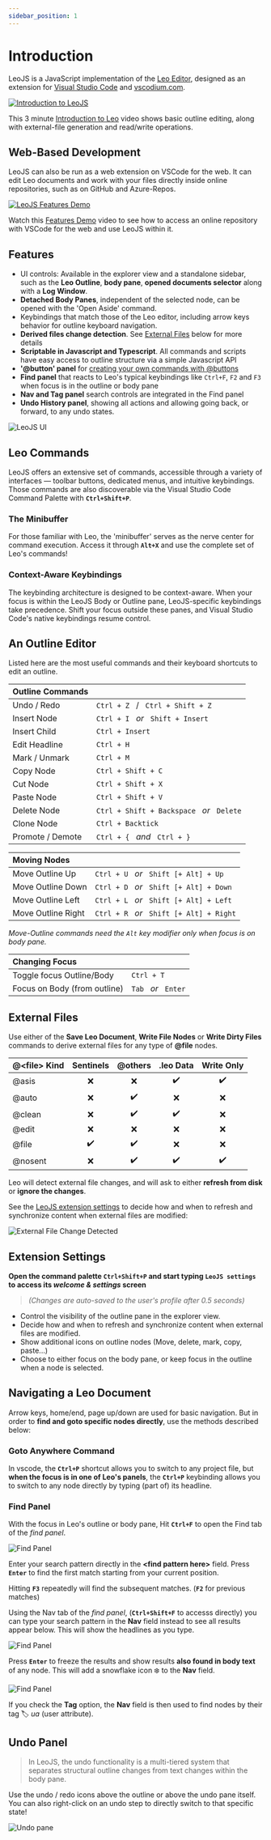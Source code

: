 ```yaml
---
sidebar_position: 1
---
```


# Introduction

LeoJS is a JavaScript implementation of the [Leo Editor](https://leo-editor.github.io/leo-editor/), designed as an extension for [Visual Studio Code](https://code.visualstudio.com/) and [vscodium.com](https://vscodium.com/).

[![Introduction to LeoJS](img/video-button-intro.png#center)](https://www.youtube.com/watch?v=j0eo7SlnnSY)

This 3 minute [Introduction to Leo](https://www.youtube.com/watch?v=j0eo7SlnnSY) video shows basic outline editing, along with external-file generation and read/write operations.

## Web-Based Development

LeoJS can also be run as a web extension on VSCode for the web. It can edit Leo documents and work with your files directly inside online repositories, such as on GitHub and Azure-Repos.

[![LeoJS Features Demo](img/video-button-demo.png#center)](https://www.youtube.com/watch?v=M_mKXSbVGdE)

Watch this [Features Demo](https://www.youtube.com/watch?v=M_mKXSbVGdE) video to see how to access an online repository with VSCode for the web and use LeoJS within it.

## Features

-   UI controls: Available in the explorer view and a standalone sidebar, such as the **Leo Outline**, **body pane**, **opened documents selector** along with a **Log Window**.
-   **Detached Body Panes**, independent of the selected node, can be opened with the 'Open Aside' command.
-   Keybindings that match those of the Leo editor, including arrow keys behavior for outline keyboard navigation.
-   **Derived files change detection**. See [External Files](#external-files) below for more details
-   **Scriptable in Javascript and Typescript**. All commands and scripts have easy access to outline structure via a simple Javascript API
-   **'@button' panel** for [creating your own commands with @buttons](tutorial-basics.md#button-and-command-nodes)
-   **Find panel** that reacts to Leo's typical keybindings like `Ctrl+F`, `F2` and `F3` when focus is in the outline or body pane
-   **Nav and Tag panel** search controls are integrated in the Find panel
-   **Undo History panel**, showing all actions and allowing going back, or forward, to any undo states.

![LeoJS UI](img/small-hero-docs-montage.png#center)

## Leo Commands

LeoJS offers an extensive set of commands, accessible through a variety of interfaces — toolbar buttons, dedicated menus, and intuitive keybindings. Those commands are also discoverable via the Visual Studio Code Command Palette with **`Ctrl+Shift+P`**.

### The Minibuffer

For those familiar with Leo, the 'minibuffer' serves as the nerve center for command execution. Access it through **`Alt+X`** and use the complete set of Leo's commands!

### Context-Aware Keybindings

The keybinding architecture is designed to be context-aware. When your focus is within the LeoJS Body or Outline pane, LeoJS-specific keybindings take precedence. Shift your focus outside these panes, and Visual Studio Code's native keybindings resume control.

## An Outline Editor

Listed here are the most useful commands and their keyboard shortcuts to edit an outline.

| Outline Commands |                                                                  |
| :--------------- | :--------------------------------------------------------------- |
| Undo / Redo      | `Ctrl + Z` &nbsp;&nbsp;/&nbsp;&nbsp; `Ctrl + Shift + Z`          |
| Insert Node      | `Ctrl + I` &nbsp;&nbsp;_or_&nbsp;&nbsp; `Shift + Insert`         |
| Insert Child     | `Ctrl + Insert`                                                  |
| Edit Headline    | `Ctrl + H`                                                       |
| Mark / Unmark    | `Ctrl + M`                                                       |
| Copy Node        | `Ctrl + Shift + C`                                               |
| Cut Node         | `Ctrl + Shift + X`                                               |
| Paste Node       | `Ctrl + Shift + V`                                               |
| Delete Node      | `Ctrl + Shift + Backspace` &nbsp;&nbsp;_or_&nbsp;&nbsp; `Delete` |
| Clone Node       | `Ctrl + Backtick`                                               |
| Promote / Demote | `Ctrl + {` &nbsp;&nbsp;_and_&nbsp;&nbsp; `Ctrl + }`              |

| Moving Nodes       |                                                                 |
| :----------------- | :-------------------------------------------------------------- |
| Move Outline Up    | `Ctrl + U` &nbsp;&nbsp;_or_&nbsp;&nbsp; `Shift [+ Alt] + Up`    |
| Move Outline Down  | `Ctrl + D` &nbsp;&nbsp;_or_&nbsp;&nbsp; `Shift [+ Alt] + Down`  |
| Move Outline Left  | `Ctrl + L` &nbsp;&nbsp;_or_&nbsp;&nbsp; `Shift [+ Alt] + Left`  |
| Move Outline Right | `Ctrl + R` &nbsp;&nbsp;_or_&nbsp;&nbsp; `Shift [+ Alt] + Right` |

_Move-Outline commands need the `Alt` key modifier only when focus is on body pane._

| Changing Focus                  |                                                   |
| :------------------------------ | :------------------------------------------------ |
| Toggle focus Outline/Body       | `Ctrl + T`                                        |
| Focus on Body (from outline)    | `Tab` &nbsp;&nbsp;_or_&nbsp;&nbsp; `Enter`        |

## External Files

Use either of the **Save Leo Document**, **Write File Nodes** or **Write Dirty Files** commands to derive external files for any type of **@file** nodes.

| @\<file\> Kind | Sentinels | @others | .leo Data | Write Only |
| :------------- | :-------: | :-----: | :-------: | :--------: |
| @asis          |    ❌     |   ❌    |    ✔️     |     ✔️     |
| @auto          |    ❌     |   ✔️    |    ❌     |     ❌     |
| @clean         |    ❌     |   ✔️    |    ✔️     |     ❌     |
| @edit          |    ❌     |   ❌    |    ❌     |     ❌     |
| @file          |    ✔️     |   ✔️    |    ❌     |     ❌     |
| @nosent        |    ❌     |   ✔️    |    ✔️     |     ✔️     |

Leo will detect external file changes, and will ask to either **refresh from disk** or **ignore the changes**. 

See the [LeoJS extension settings](#extension-settings) to decide how and when to refresh and synchronize content when external files are modified:

![External File Change Detected](img/external-files-change-detection.png#center)

## Extension Settings

**Open the command palette `Ctrl+Shift+P` and start typing `LeoJS settings` to access its _welcome & settings_ screen**

> _(Changes are auto-saved to the user's profile after 0.5 seconds)_

-   Control the visibility of the outline pane in the explorer view.
-   Decide how and when to refresh and synchronize content when external files are modified.
-   Show additional icons on outline nodes (Move, delete, mark, copy, paste...)
-   Choose to either focus on the body pane, or keep focus in the outline when a node is selected.

## Navigating a Leo Document

Arrow keys, home/end, page up/down are used for basic navigation. But in order to **find and goto specific nodes directly**, use the methods described below:

### Goto Anywhere Command

In vscode, the **`Ctrl+P`** shortcut allows you to switch to any project file, but **when the focus is in one of Leo's panels**, the **`Ctrl+P`** keybinding allows you to switch to any node directly by typing (part of) its headline.

### Find Panel

With the focus in Leo's outline or body pane, Hit **`Ctrl+F`** to open the Find tab of the _find panel_.

![Find Panel](img/new-find-panel.png#center)

Enter your search pattern directly in the **\<find pattern here\>** field. Press **`Enter`** to find the first match starting from your current position.

Hitting **`F3`** repeatedly will find the subsequent matches. (**`F2`** for previous matches)

Using the Nav tab of the _find panel_, (**`Ctrl+Shift+F`** to accesss directly) you can type your search pattern in the **Nav** field instead to see all results appear below. This will show the headlines as you type.

![Find Panel](img/new-nav-panel-2.png#center)

Press **`Enter`** to freeze the results and show results **also found in body text** of any node. This will add a snowflake icon ❄️ to the **Nav** field.

![Find Panel](img/new-nav-panel-3.png#center)

If you check the **Tag** option, the **Nav** field is then used to find nodes by their tag 🏷 _ua_ (user attribute).

## Undo Panel

> In LeoJS, the undo functionality is a multi-tiered system that separates structural outline changes from text changes within the body pane.

Use the undo / redo icons above the outline or above the undo pane itself. You can also right-click on an undo step to directly switch to that specific state!

![Undo pane](img/undo-pane.gif#center)
